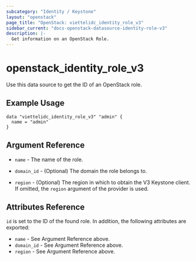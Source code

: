 ```yaml
---
subcategory: "Identity / Keystone"
layout: "openstack"
page_title: "OpenStack: viettelidc_identity_role_v3"
sidebar_current: "docs-openstack-datasource-identity-role-v3"
description: |-
  Get information on an OpenStack Role.
---
```


# openstack\_identity\_role\_v3

Use this data source to get the ID of an OpenStack role.

## Example Usage

```hcl
data "viettelidc_identity_role_v3" "admin" {
  name = "admin"
}
```

## Argument Reference

* `name` - The name of the role.

* `domain_id` - (Optional) The domain the role belongs to.

* `region` - (Optional) The region in which to obtain the V3 Keystone client.
    If omitted, the `region` argument of the provider is used.


## Attributes Reference

`id` is set to the ID of the found role. In addition, the following attributes
are exported:

* `name` - See Argument Reference above.
* `domain_id` - See Argument Reference above.
* `region` - See Argument Reference above.
